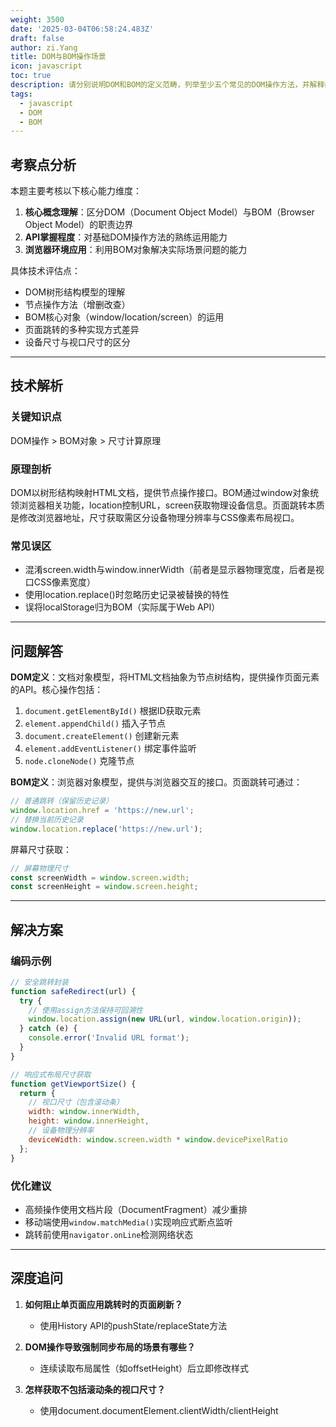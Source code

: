 ```yaml
---
weight: 3500
date: '2025-03-04T06:58:24.483Z'
draft: false
author: zi.Yang
title: DOM与BOM操作场景
icon: javascript
toc: true
description: 请分别说明DOM和BOM的定义范畴，列举至少五个常见的DOM操作方法，并解释如何通过BOM对象实现页面跳转和屏幕尺寸获取。
tags:
  - javascript
  - DOM
  - BOM
---
```


## 考察点分析

本题主要考核以下核心能力维度：
1. **核心概念理解**：区分DOM（Document Object Model）与BOM（Browser Object Model）的职责边界
2. **API掌握程度**：对基础DOM操作方法的熟练运用能力
3. **浏览器环境应用**：利用BOM对象解决实际场景问题的能力

具体技术评估点：
- DOM树形结构模型的理解
- 节点操作方法（增删改查）
- BOM核心对象（window/location/screen）的运用
- 页面跳转的多种实现方式差异
- 设备尺寸与视口尺寸的区分

---

## 技术解析

### 关键知识点
DOM操作 > BOM对象 > 尺寸计算原理

### 原理剖析
DOM以树形结构映射HTML文档，提供节点操作接口。BOM通过window对象统领浏览器相关功能，location控制URL，screen获取物理设备信息。页面跳转本质是修改浏览器地址，尺寸获取需区分设备物理分辨率与CSS像素布局视口。

### 常见误区
- 混淆screen.width与window.innerWidth（前者是显示器物理宽度，后者是视口CSS像素宽度）
- 使用location.replace()时忽略历史记录被替换的特性
- 误将localStorage归为BOM（实际属于Web API）

---

## 问题解答

**DOM定义**：文档对象模型，将HTML文档抽象为节点树结构，提供操作页面元素的API。核心操作包括：
1. `document.getElementById()` 根据ID获取元素
2. `element.appendChild()` 插入子节点
3. `document.createElement()` 创建新元素
4. `element.addEventListener()` 绑定事件监听
5. `node.cloneNode()` 克隆节点

**BOM定义**：浏览器对象模型，提供与浏览器交互的接口。页面跳转可通过：
```javascript
// 普通跳转（保留历史记录）
window.location.href = 'https://new.url';
// 替换当前历史记录
window.location.replace('https://new.url');
```
屏幕尺寸获取：
```javascript
// 屏幕物理尺寸
const screenWidth = window.screen.width;
const screenHeight = window.screen.height;
```

---

## 解决方案

### 编码示例
```javascript
// 安全跳转封装
function safeRedirect(url) {
  try {
    // 使用assign方法保持可回溯性
    window.location.assign(new URL(url, window.location.origin));
  } catch (e) {
    console.error('Invalid URL format');
  }
}

// 响应式布局尺寸获取
function getViewportSize() {
  return {
    // 视口尺寸（包含滚动条）
    width: window.innerWidth,
    height: window.innerHeight,
    // 设备物理分辨率
    deviceWidth: window.screen.width * window.devicePixelRatio
  };
}
```

### 优化建议
- 高频操作使用文档片段（DocumentFragment）减少重排
- 移动端使用`window.matchMedia()`实现响应式断点监听
- 跳转前使用`navigator.onLine`检测网络状态

---

## 深度追问

1. **如何阻止单页面应用跳转时的页面刷新？**
   - 使用History API的pushState/replaceState方法

2. **DOM操作导致强制同步布局的场景有哪些？**
   - 连续读取布局属性（如offsetHeight）后立即修改样式

3. **怎样获取不包括滚动条的视口尺寸？**
   - 使用document.documentElement.clientWidth/clientHeight